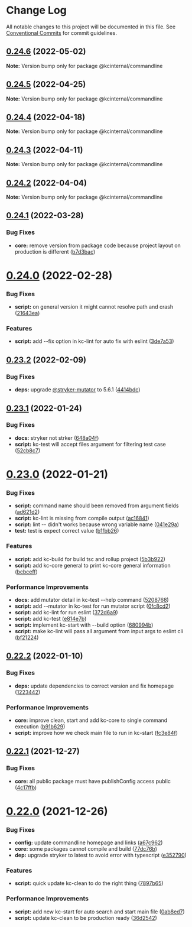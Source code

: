 # Change Log

All notable changes to this project will be documented in this file.
See [Conventional Commits](https://conventionalcommits.org) for commit guidelines.

## [0.24.6](https://github.com/kamontat/kcutils/compare/@kcinternal/commandline@0.24.5...@kcinternal/commandline@0.24.6) (2022-05-02)

**Note:** Version bump only for package @kcinternal/commandline





## [0.24.5](https://github.com/kamontat/kcutils/compare/@kcinternal/commandline@0.24.4...@kcinternal/commandline@0.24.5) (2022-04-25)

**Note:** Version bump only for package @kcinternal/commandline





## [0.24.4](https://github.com/kamontat/kcutils/compare/@kcinternal/commandline@0.24.3...@kcinternal/commandline@0.24.4) (2022-04-18)

**Note:** Version bump only for package @kcinternal/commandline





## [0.24.3](https://github.com/kamontat/kcutils/compare/@kcinternal/commandline@0.24.2...@kcinternal/commandline@0.24.3) (2022-04-11)

**Note:** Version bump only for package @kcinternal/commandline





## [0.24.2](https://github.com/kamontat/kcutils/compare/@kcinternal/commandline@0.24.1...@kcinternal/commandline@0.24.2) (2022-04-04)

**Note:** Version bump only for package @kcinternal/commandline





## [0.24.1](https://github.com/kamontat/kcutils/compare/@kcinternal/commandline@0.24.0...@kcinternal/commandline@0.24.1) (2022-03-28)


### Bug Fixes

* **core:** remove version from package code because project layout on production is different ([b7d3bac](https://github.com/kamontat/kcutils/commit/b7d3bac3b953e05649875943ced6815c2e1dcb9b))





# [0.24.0](https://github.com/kamontat/kcutils/compare/@kcinternal/commandline@0.23.2...@kcinternal/commandline@0.24.0) (2022-02-28)


### Bug Fixes

* **script:** on general version it might cannot resolve path and crash ([21643ea](https://github.com/kamontat/kcutils/commit/21643ea2391f4e52f58c7da033ecc8ef56bb2ad5))


### Features

* **script:** add --fix option in kc-lint for auto fix with eslint ([3de7a53](https://github.com/kamontat/kcutils/commit/3de7a53ce2717c24a27051b9d2ade28176db882b))





## [0.23.2](https://github.com/kamontat/kcutils/compare/@kcinternal/commandline@0.23.1...@kcinternal/commandline@0.23.2) (2022-02-09)


### Bug Fixes

* **deps:** upgrade [@stryker-mutator](https://github.com/stryker-mutator) to 5.6.1 ([4414bdc](https://github.com/kamontat/kcutils/commit/4414bdc71996c26394247a055e690b881d27a784))





## [0.23.1](https://github.com/kamontat/kcutils/compare/@kcinternal/commandline@0.23.0...@kcinternal/commandline@0.23.1) (2022-01-24)


### Bug Fixes

* **docs:** stryker not strker ([648a04f](https://github.com/kamontat/kcutils/commit/648a04f7ebe0867c4c001f2a84d89029f046f364))
* **script:** kc-test will accept files argument for filtering test case ([52cb8c7](https://github.com/kamontat/kcutils/commit/52cb8c7604c3a1030ed7fb160d37d2eaf869dc7e))





# [0.23.0](https://github.com/kamontat/kcutils/compare/@kcinternal/commandline@0.22.2...@kcinternal/commandline@0.23.0) (2022-01-21)


### Bug Fixes

* **script:** command name should been removed from argument fields ([ad621d2](https://github.com/kamontat/kcutils/commit/ad621d2836661c9b79054c17bb2eb21fc1ba8974))
* **script:** kc-lint is missing from compile output ([ac16841](https://github.com/kamontat/kcutils/commit/ac1684104edd459621a824a8d70c23b493cc8196))
* **script:** lint -- didn't works because wrong variable name ([041e29a](https://github.com/kamontat/kcutils/commit/041e29ac2baf704a67712fbcee77273c6628e12c))
* **test:** test is expect correct value ([b1fbb26](https://github.com/kamontat/kcutils/commit/b1fbb26331c837decc03d81668c894f3c4e80b8e))


### Features

* **script:** add kc-build for build tsc and rollup project ([5b3b922](https://github.com/kamontat/kcutils/commit/5b3b922d3306c0d7492c3b984685999f30eba916))
* **script:** add kc-core general to print kc-core general information ([bcbceff](https://github.com/kamontat/kcutils/commit/bcbceffc938019b8a09d1beef74fbc3c6e623dc9))


### Performance Improvements

* **docs:** add mutator detail in kc-test --help command ([5208768](https://github.com/kamontat/kcutils/commit/5208768bd19fe05041f72b81926ebb48c9083d75))
* **script:** add --mutator in kc-test for run mutator script ([0fc8cd2](https://github.com/kamontat/kcutils/commit/0fc8cd2b7db15707b676fd28539d5ab162ee1b2d))
* **script:** add kc-lint for run eslint ([372d6a9](https://github.com/kamontat/kcutils/commit/372d6a9a09a9b4b958a3d9e5dfdf42a0002a6787))
* **script:** add kc-test ([e814e7b](https://github.com/kamontat/kcutils/commit/e814e7b0f49c5c6605d899295c9003a6191c9664))
* **script:** implement kc-start with --build option ([680994b](https://github.com/kamontat/kcutils/commit/680994bd7f83149633b1d8350f776248a5062f16))
* **script:** make kc-lint will pass all argument from input args to eslint cli ([bf21224](https://github.com/kamontat/kcutils/commit/bf21224d88e9ca6eafd64b140bca010426f871d2))





## [0.22.2](https://github.com/kamontat/kcutils/compare/@kcinternal/commandline@0.22.1...@kcinternal/commandline@0.22.2) (2022-01-10)


### Bug Fixes

* **deps:** update dependencies to correct version and fix homepage ([1223442](https://github.com/kamontat/kcutils/commit/12234420914aeff450c7da31e37ff7b9a0849fea))


### Performance Improvements

* **core:** improve clean, start and add kc-core to single command execution ([b91b629](https://github.com/kamontat/kcutils/commit/b91b62931282afb99febf25849b77925bfaee83f))
* **script:** improve how we check main file to run in kc-start ([fc3e84f](https://github.com/kamontat/kcutils/commit/fc3e84f5258505b3d55897a16972706b09fad4af))





## [0.22.1](https://github.com/kamontat/kcutils/compare/@kcinternal/commandline@0.22.0...@kcinternal/commandline@0.22.1) (2021-12-27)


### Bug Fixes

* **core:** all public package must have publishConfig access public ([4c17ffb](https://github.com/kamontat/kcutils/commit/4c17ffb799bb44a87997101a15825366d9f55495))





# [0.22.0](https://github.com/kamontat/kcutils/compare/@kcinternal/commandline@0.20.1...@kcinternal/commandline@0.22.0) (2021-12-26)


### Bug Fixes

* **config:** update commandline homepage and links ([a67c962](https://github.com/kamontat/kcutils/commit/a67c962ec3554708c3b0366da39ac5acae834f8f))
* **core:** some packages cannot compile and build ([77dc76b](https://github.com/kamontat/kcutils/commit/77dc76b0e9cf825e6526ea347af555c21c8d59e5))
* **dep:** upgrade stryker to latest to avoid error with typescript ([e352790](https://github.com/kamontat/kcutils/commit/e352790cccfdeeab8922ef9a9f899b91c6c657d7))


### Features

* **script:** quick update kc-clean to do the right thing ([7897b65](https://github.com/kamontat/kcutils/commit/7897b651761def305949f4abbfdf2d0806997097))


### Performance Improvements

* **script:** add new kc-start for auto search and start main file ([0ab8ed7](https://github.com/kamontat/kcutils/commit/0ab8ed7613091ce06877f6479497ef54a5f7400f))
* **script:** update kc-clean to be production ready ([36d2542](https://github.com/kamontat/kcutils/commit/36d254208dece6db62e43f373d36c630fbf96fd7))
